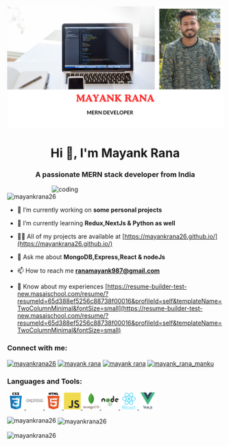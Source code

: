 ![logo](https://github.com/mayankRana26/mayankRana26/blob/main/banner.png)

<h1 align="center">Hi 👋, I'm Mayank Rana</h1>
<h3 align="center">A passionate MERN stack developer from India</h3>
<img align="right" alt="coding" width="400" src="https://qph.cf2.quoracdn.net/main-qimg-4b695f72ac7737ce5b36508a0058dd02"/>

<p align="left"> <img src="https://komarev.com/ghpvc/?username=mayankrana26&label=Profile%20views&color=0e75b6&style=flat" alt="mayankrana26" /> </p>

- 🔭 I’m currently working on **some personal projects**

- 🌱 I’m currently learning **Redux,NextJs & Python as well**

- 👨‍💻 All of my projects are available at [https://mayankrana26.github.io/](https://mayankrana26.github.io/)

- 💬 Ask me about **MongoDB,Express,React & nodeJs**

- 📫 How to reach me **ranamayank987@gmail.com**

- 📄 Know about my experiences [https://resume-builder-test-new.masaischool.com/resume/?resumeId=65d388ef5256c88738f00016&profileId=self&templateName=TwoColumnMinimal&fontSize=small](https://resume-builder-test-new.masaischool.com/resume/?resumeId=65d388ef5256c88738f00016&profileId=self&templateName=TwoColumnMinimal&fontSize=small)

<h3 align="left">Connect with me:</h3>
<p align="left">
<a href="https://twitter.com/mayankrana26" target="blank"><img align="center" src="https://raw.githubusercontent.com/rahuldkjain/github-profile-readme-generator/master/src/images/icons/Social/twitter.svg" alt="mayankrana26" height="30" width="40" /></a>
<a href="https://linkedin.com/in/mayank rana" target="blank"><img align="center" src="https://raw.githubusercontent.com/rahuldkjain/github-profile-readme-generator/master/src/images/icons/Social/linked-in-alt.svg" alt="mayank rana" height="30" width="40" /></a>
<a href="https://codesandbox.com/mayank rana" target="blank"><img align="center" src="https://raw.githubusercontent.com/rahuldkjain/github-profile-readme-generator/master/src/images/icons/Social/codesandbox.svg" alt="mayank rana" height="30" width="40" /></a>
<a href="https://instagram.com/mayank_rana_manku" target="blank"><img align="center" src="https://raw.githubusercontent.com/rahuldkjain/github-profile-readme-generator/master/src/images/icons/Social/instagram.svg" alt="mayank_rana_manku" height="30" width="40" /></a>
</p>

<h3 align="left">Languages and Tools:</h3>
<p align="left"> <a href="https://www.w3schools.com/css/" target="_blank" rel="noreferrer"> <img src="https://raw.githubusercontent.com/devicons/devicon/master/icons/css3/css3-original-wordmark.svg" alt="css3" width="40" height="40"/> </a> <a href="https://expressjs.com" target="_blank" rel="noreferrer"> <img src="https://raw.githubusercontent.com/devicons/devicon/master/icons/express/express-original-wordmark.svg" alt="express" width="40" height="40"/> </a> <a href="https://www.w3.org/html/" target="_blank" rel="noreferrer"> <img src="https://raw.githubusercontent.com/devicons/devicon/master/icons/html5/html5-original-wordmark.svg" alt="html5" width="40" height="40"/> </a> <a href="https://developer.mozilla.org/en-US/docs/Web/JavaScript" target="_blank" rel="noreferrer"> <img src="https://raw.githubusercontent.com/devicons/devicon/master/icons/javascript/javascript-original.svg" alt="javascript" width="40" height="40"/> </a> <a href="https://www.mongodb.com/" target="_blank" rel="noreferrer"> <img src="https://raw.githubusercontent.com/devicons/devicon/master/icons/mongodb/mongodb-original-wordmark.svg" alt="mongodb" width="40" height="40"/> </a> <a href="https://nodejs.org" target="_blank" rel="noreferrer"> <img src="https://raw.githubusercontent.com/devicons/devicon/master/icons/nodejs/nodejs-original-wordmark.svg" alt="nodejs" width="40" height="40"/> </a> <a href="https://reactjs.org/" target="_blank" rel="noreferrer"> <img src="https://raw.githubusercontent.com/devicons/devicon/master/icons/react/react-original-wordmark.svg" alt="react" width="40" height="40"/> </a> <a href="https://vuejs.org/" target="_blank" rel="noreferrer"> <img src="https://raw.githubusercontent.com/devicons/devicon/master/icons/vuejs/vuejs-original-wordmark.svg" alt="vuejs" width="40" height="40"/> </a> </p>

<p><img align="left" src="https://github-readme-stats.vercel.app/api/top-langs?username=mayankrana26&show_icons=true&locale=en&layout=compact" alt="mayankrana26" /></p>

<p>&nbsp;<img align="center" src="https://github-readme-stats.vercel.app/api?username=mayankrana26&show_icons=true&locale=en" alt="mayankrana26" /></p>

<p><img align="center" src="https://github-readme-streak-stats.herokuapp.com/?user=mayankrana26&" alt="mayankrana26" /></p>
